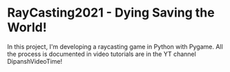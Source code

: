 # RayCasting2021 - Dying Saving the World!

In this project, I'm developing a raycasting game in Python with Pygame. All the process is documented in video tutorials are in the YT channel DipanshVideoTime!

